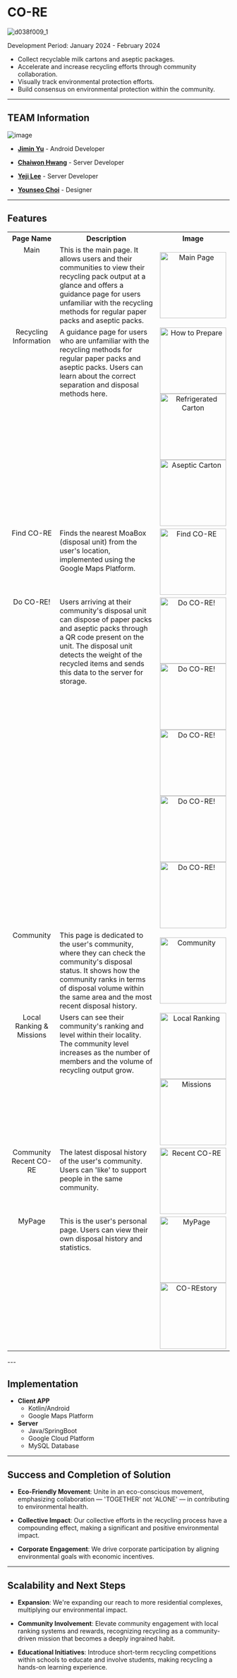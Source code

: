 # CO-RE
![d038f009_1](https://github.com/GDSC-Co-Re/Core_Android/assets/90598552/863928ff-c1f2-4cce-bef8-6a84a3519bd3)

Development Period: January 2024 - February 2024

- Collect recyclable milk cartons and aseptic packages.
- Accelerate and increase recycling efforts through community collaboration.
- Visually track environmental protection efforts.
- Build consensus on environmental protection within the community.

---
## TEAM Information

![image](https://github.com/GDSC-Co-Re/Core_Android/assets/90598552/21353e8f-e201-47db-b676-b00821ce6534)


- [**Jimin Yu**](https://github.com/jiminnee) - Android Developer

- [**Chaiwon Hwang**](https://github.com/uommou) - Server Developer

- [**Yeji Lee**](https://github.com/DeiLee0913) - Server Developer

- [**Younseo Choi**](https://github.com/yunyun827) - Designer

---
## Features
<table>
<tr>
<th>Page Name</th>
<th>Description</th>
<th>Image</th>
</tr>
<tr>
<td valign="top" align="center">Main</td>
<td valign="top">This is the main page. It allows users and their communities to view their recycling pack output at a glance and offers a guidance page for users unfamiliar with the recycling methods for regular paper packs and aseptic packs.</td>
<td align="center"><img src="https://github.com/GDSC-Co-Re/Core_Android/assets/90598552/8be506b5-c2a6-45e3-bd87-032ebd3872db" alt="Main Page" width="150" style="display:block; margin: 0 auto;"/></td>
</tr>
<tr>
<td valign="top" align="center">Recycling Information</td>
<td valign="top">A guidance page for users who are unfamiliar with the recycling methods for regular paper packs and aseptic packs. Users can learn about the correct separation and disposal methods here.</td>
<td align="center">
  <img src="https://github.com/GDSC-Co-Re/Core_Android/assets/90598552/b2cb9cd6-44e6-43eb-aea9-00d203c93675" alt="How to Prepare" width="150" style="display:block; margin: 0 auto;"/>
  <img src="https://github.com/GDSC-Co-Re/Core_Android/assets/90598552/8254153e-6620-49c4-88f5-81bde68cc71e" alt="Refrigerated Carton" width="150" style="display:block; margin: 0 auto;"/>
  <img src="https://github.com/GDSC-Co-Re/Core_Android/assets/90598552/27f43f46-650d-4ebd-82e5-ac52673644ee" alt="Aseptic Carton" width="150" style="display:block; margin: 0 auto;"/>
</td>
</tr>
<tr>
<td valign="top" align="center">Find CO-RE</td>
<td valign="top">Finds the nearest MoaBox (disposal unit) from the user's location, implemented using the Google Maps Platform.</td>
<td align="center"><img src="https://github.com/GDSC-Co-Re/Core_Android/assets/90598552/18bb60aa-6218-4ceb-8fca-34c71f971e3d" alt="Find CO-RE" width="150" style="display:block; margin: 0 auto;"/></td>
</tr>
<tr>
<td valign="top" align="center">Do CO-RE!</td>
<td valign="top">Users arriving at their community's disposal unit can dispose of paper packs and aseptic packs through a QR code present on the unit. The disposal unit detects the weight of the recycled items and sends this data to the server for storage.</td>
<td align="center">
  <img src="https://github.com/GDSC-Co-Re/Core_Android/assets/90598552/774e99e1-d0d5-498a-b93e-45c0fd373af7" alt="Do CO-RE!" width="150" style="display:block; margin: 0 auto;"/>
  <img src="https://github.com/GDSC-Co-Re/Core_Android/assets/90598552/a16beba8-d380-480c-ba67-5a3f3bd92f40" alt="Do CO-RE!" width="150" style="display:block; margin: 0 auto;"/>
  <img src="https://github.com/GDSC-Co-Re/Core_Android/assets/90598552/730fcac2-94fb-4161-ad1b-6671e16b9bbc" alt="Do CO-RE!" width="150" style="display:block; margin: 0 auto;"/>
  <img src="https://github.com/GDSC-Co-Re/Core_Android/assets/90598552/32bb90f0-00b7-44b9-ad61-4fc17d2e9ffe" alt="Do CO-RE!" width="150" style="display:block; margin: 0 auto;"/>
  <img src="https://github.com/GDSC-Co-Re/Core_Android/assets/90598552/ab8ef7e3-5ecc-43e1-af37-ab2a87be2dbb" alt="Do CO-RE!" width="150" style="display:block; margin: 0 auto;"/>
</td>
</tr>
<tr>
<td valign="top" align="center">Community</td>
<td valign="top"> This page is dedicated to the user's community, where they can check the community's disposal status. It shows how the community ranks in terms of disposal volume within the same area and the most recent disposal history.</td>
<td align="center"><img src="https://github.com/GDSC-Co-Re/Core_Android/assets/90598552/c9c8173f-8b88-4379-baab-7e601b499a1b" alt="Community" width="150" style="display:block; margin: 0 auto;"/></td>
</tr>
<tr>
<td valign="top" align="center">Local Ranking & Missions</td>
<td valign="top">Users can see their community's ranking and level within their locality. The community level increases as the number of members and the volume of recycling output grow.</td>
<td align="center">
  <img src="https://github.com/GDSC-Co-Re/Core_Android/assets/90598552/49132412-5ef1-4c10-9eec-355854d99dde" alt="Local Ranking" width="150" style="display:block; margin: 0 auto;"/>
  <img src="https://github.com/GDSC-Co-Re/Core_Android/assets/90598552/dbf2d7e6-fae8-4236-b39f-4215cb19f213" alt="Missions" width="150" style="display:block; margin: 0 auto;"/>
</td>
</tr>
<tr>
<td valign="top" align="center">Community Recent CO-RE</td>
<td valign="top">The latest disposal history of the user's community. Users can 'like' to support people in the same community.</td>
<td align="center"><img src="https://github.com/GDSC-Co-Re/Core_Android/assets/90598552/770a604d-afa1-48fc-892c-df2c66cfe69f" alt="Recent CO-RE" width="150" style="display:block; margin: 0 auto;"/></td>
</tr>
<tr>
<td valign="top" align="center">MyPage</td>
<td valign="top">This is the user's personal page. Users can view their own disposal history and statistics.</td>
<td align="center">
  <img src="https://github.com/GDSC-Co-Re/Core_Android/assets/90598552/dfbe182d-79f9-4013-92f0-82a21b1b1520" alt="MyPage" width="150" style="display:block; margin: 0 auto;"/>
  <img src="https://github.com/GDSC-Co-Re/Core_Android/assets/90598552/1d5a6372-d887-4b7b-ac1b-77a0f0fd0c42" alt="CO-REstory" width="150" style="display:block; margin: 0 auto;"/>
</td>
</tr>
</table>
---

## Implementation
- **Client APP**
    - Kotlin/Android
    - Google Maps Platform
- **Server**
    - Java/SpringBoot
    - Google Cloud Platform
    - MySQL Database
 
---

## Success and Completion of Solution

- **Eco-Friendly Movement**: Unite in an eco-conscious movement, emphasizing collaboration — 'TOGETHER' not 'ALONE' — in contributing to environmental health.
  
- **Collective Impact**: Our collective efforts in the recycling process have a compounding effect, making a significant and positive environmental impact.

- **Corporate Engagement**: We drive corporate participation by aligning environmental goals with economic incentives.

---

## Scalability and Next Steps

- **Expansion**: We're expanding our reach to more residential complexes, multiplying our environmental impact.

- **Community Involvement**: Elevate community engagement with local ranking systems and rewards, recognizing recycling as a community-driven mission that becomes a deeply ingrained habit.

- **Educational Initiatives**: Introduce short-term recycling competitions within schools to educate and involve students, making recycling a hands-on learning experience.

